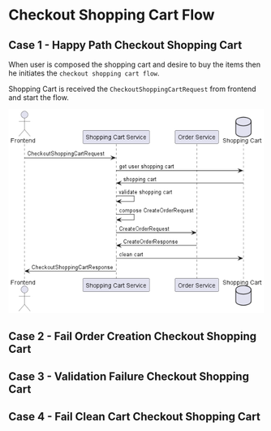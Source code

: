 # Checkout Shopping Cart Flow

## Case 1 - Happy Path Checkout Shopping Cart
When user is composed the shopping cart and desire to buy the items 
then he initiates the `checkout shopping cart flow`. 

Shopping Cart is received the `CheckoutShoppingCartRequest` from frontend 
and start the flow. 

![](./diagram/checkout-shopping-cart-diagram.png)


## Case 2 - Fail Order Creation Checkout Shopping Cart

## Case 3 - Validation Failure Checkout Shopping Cart

## Case 4 - Fail Clean Cart Checkout Shopping Cart
